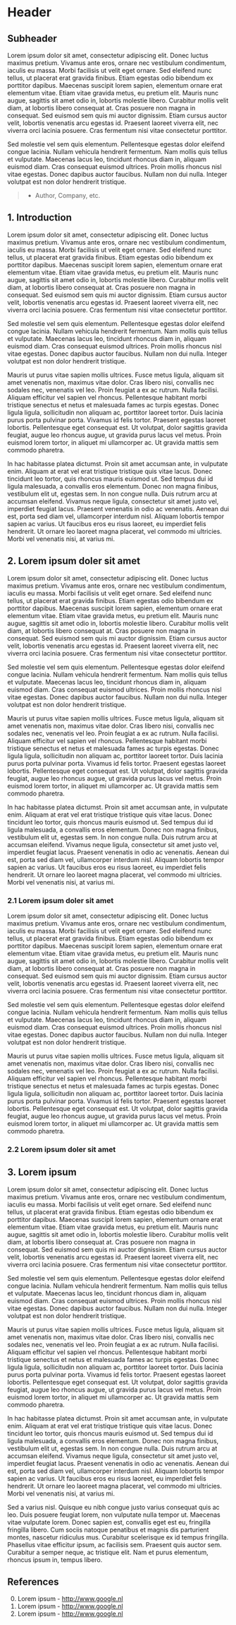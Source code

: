 # Header

## Subheader

Lorem ipsum dolor sit amet, consectetur adipiscing elit. Donec luctus maximus pretium. Vivamus ante eros, ornare nec vestibulum condimentum, iaculis eu massa. Morbi facilisis ut velit eget ornare. Sed eleifend nunc tellus, ut placerat erat gravida finibus. Etiam egestas odio bibendum ex porttitor dapibus. Maecenas suscipit lorem sapien, elementum ornare erat elementum vitae. Etiam vitae gravida metus, eu pretium elit. Mauris nunc augue, sagittis sit amet odio in, lobortis molestie libero. Curabitur mollis velit diam, at lobortis libero consequat at. Cras posuere non magna in consequat. Sed euismod sem quis mi auctor dignissim. Etiam cursus auctor velit, lobortis venenatis arcu egestas id. Praesent laoreet viverra elit, nec viverra orci lacinia posuere. Cras fermentum nisi vitae consectetur porttitor.

Sed molestie vel sem quis elementum. Pellentesque egestas dolor eleifend congue lacinia. Nullam vehicula hendrerit fermentum. Nam mollis quis tellus et vulputate. Maecenas lacus leo, tincidunt rhoncus diam in, aliquam euismod diam. Cras consequat euismod ultrices. Proin mollis rhoncus nisl vitae egestas. Donec dapibus auctor faucibus. Nullam non dui nulla. Integer volutpat est non dolor hendrerit tristique.

> - Author, Company, etc.

## 1. Introduction
<div class="columns2">
Lorem ipsum dolor sit amet, consectetur adipiscing elit. Donec luctus maximus pretium. Vivamus ante eros, ornare nec vestibulum condimentum, iaculis eu massa. Morbi facilisis ut velit eget ornare. Sed eleifend nunc tellus, ut placerat erat gravida finibus. Etiam egestas odio bibendum ex porttitor dapibus. Maecenas suscipit lorem sapien, elementum ornare erat elementum vitae. Etiam vitae gravida metus, eu pretium elit. Mauris nunc augue, sagittis sit amet odio in, lobortis molestie libero. Curabitur mollis velit diam, at lobortis libero consequat at. Cras posuere non magna in consequat. Sed euismod sem quis mi auctor dignissim. Etiam cursus auctor velit, lobortis venenatis arcu egestas id. Praesent laoreet viverra elit, nec viverra orci lacinia posuere. Cras fermentum nisi vitae consectetur porttitor.

Sed molestie vel sem quis elementum. Pellentesque egestas dolor eleifend congue lacinia. Nullam vehicula hendrerit fermentum. Nam mollis quis tellus et vulputate. Maecenas lacus leo, tincidunt rhoncus diam in, aliquam euismod diam. Cras consequat euismod ultrices. Proin mollis rhoncus nisl vitae egestas. Donec dapibus auctor faucibus. Nullam non dui nulla. Integer volutpat est non dolor hendrerit tristique.

Mauris ut purus vitae sapien mollis ultrices. Fusce metus ligula, aliquam sit amet venenatis non, maximus vitae dolor. Cras libero nisi, convallis nec sodales nec, venenatis vel leo. Proin feugiat a ex ac rutrum. Nulla facilisi. Aliquam efficitur vel sapien vel rhoncus. Pellentesque habitant morbi tristique senectus et netus et malesuada fames ac turpis egestas. Donec ligula ligula, sollicitudin non aliquam ac, porttitor laoreet tortor. Duis lacinia purus porta pulvinar porta. Vivamus id felis tortor. Praesent egestas laoreet lobortis. Pellentesque eget consequat est. Ut volutpat, dolor sagittis gravida feugiat, augue leo rhoncus augue, ut gravida purus lacus vel metus. Proin euismod lorem tortor, in aliquet mi ullamcorper ac. Ut gravida mattis sem commodo pharetra.

In hac habitasse platea dictumst. Proin sit amet accumsan ante, in vulputate enim. Aliquam at erat vel erat tristique tristique quis vitae lacus. Donec tincidunt leo tortor, quis rhoncus mauris euismod ut. Sed tempus dui id ligula malesuada, a convallis eros elementum. Donec non magna finibus, vestibulum elit ut, egestas sem. In non congue nulla. Duis rutrum arcu at accumsan eleifend. Vivamus neque ligula, consectetur sit amet justo vel, imperdiet feugiat lacus. Praesent venenatis in odio ac venenatis. Aenean dui est, porta sed diam vel, ullamcorper interdum nisl. Aliquam lobortis tempor sapien ac varius. Ut faucibus eros eu risus laoreet, eu imperdiet felis hendrerit. Ut ornare leo laoreet magna placerat, vel commodo mi ultricies. Morbi vel venenatis nisi, at varius mi.

<div style="page-break-after: always;"></div>

## 2. Lorem ipsum doler sit amet

Lorem ipsum dolor sit amet, consectetur adipiscing elit. Donec luctus maximus pretium. Vivamus ante eros, ornare nec vestibulum condimentum, iaculis eu massa. Morbi facilisis ut velit eget ornare. Sed eleifend nunc tellus, ut placerat erat gravida finibus. Etiam egestas odio bibendum ex porttitor dapibus. Maecenas suscipit lorem sapien, elementum ornare erat elementum vitae. Etiam vitae gravida metus, eu pretium elit. Mauris nunc augue, sagittis sit amet odio in, lobortis molestie libero. Curabitur mollis velit diam, at lobortis libero consequat at. Cras posuere non magna in consequat. Sed euismod sem quis mi auctor dignissim. Etiam cursus auctor velit, lobortis venenatis arcu egestas id. Praesent laoreet viverra elit, nec viverra orci lacinia posuere. Cras fermentum nisi vitae consectetur porttitor.

Sed molestie vel sem quis elementum. Pellentesque egestas dolor eleifend congue lacinia. Nullam vehicula hendrerit fermentum. Nam mollis quis tellus et vulputate. Maecenas lacus leo, tincidunt rhoncus diam in, aliquam euismod diam. Cras consequat euismod ultrices. Proin mollis rhoncus nisl vitae egestas. Donec dapibus auctor faucibus. Nullam non dui nulla. Integer volutpat est non dolor hendrerit tristique.

Mauris ut purus vitae sapien mollis ultrices. Fusce metus ligula, aliquam sit amet venenatis non, maximus vitae dolor. Cras libero nisi, convallis nec sodales nec, venenatis vel leo. Proin feugiat a ex ac rutrum. Nulla facilisi. Aliquam efficitur vel sapien vel rhoncus. Pellentesque habitant morbi tristique senectus et netus et malesuada fames ac turpis egestas. Donec ligula ligula, sollicitudin non aliquam ac, porttitor laoreet tortor. Duis lacinia purus porta pulvinar porta. Vivamus id felis tortor. Praesent egestas laoreet lobortis. Pellentesque eget consequat est. Ut volutpat, dolor sagittis gravida feugiat, augue leo rhoncus augue, ut gravida purus lacus vel metus. Proin euismod lorem tortor, in aliquet mi ullamcorper ac. Ut gravida mattis sem commodo pharetra.

In hac habitasse platea dictumst. Proin sit amet accumsan ante, in vulputate enim. Aliquam at erat vel erat tristique tristique quis vitae lacus. Donec tincidunt leo tortor, quis rhoncus mauris euismod ut. Sed tempus dui id ligula malesuada, a convallis eros elementum. Donec non magna finibus, vestibulum elit ut, egestas sem. In non congue nulla. Duis rutrum arcu at accumsan eleifend. Vivamus neque ligula, consectetur sit amet justo vel, imperdiet feugiat lacus. Praesent venenatis in odio ac venenatis. Aenean dui est, porta sed diam vel, ullamcorper interdum nisl. Aliquam lobortis tempor sapien ac varius. Ut faucibus eros eu risus laoreet, eu imperdiet felis hendrerit. Ut ornare leo laoreet magna placerat, vel commodo mi ultricies. Morbi vel venenatis nisi, at varius mi.

### 2.1 Lorem ipsum doler sit amet

Lorem ipsum dolor sit amet, consectetur adipiscing elit. Donec luctus maximus pretium. Vivamus ante eros, ornare nec vestibulum condimentum, iaculis eu massa. Morbi facilisis ut velit eget ornare. Sed eleifend nunc tellus, ut placerat erat gravida finibus. Etiam egestas odio bibendum ex porttitor dapibus. Maecenas suscipit lorem sapien, elementum ornare erat elementum vitae. Etiam vitae gravida metus, eu pretium elit. Mauris nunc augue, sagittis sit amet odio in, lobortis molestie libero. Curabitur mollis velit diam, at lobortis libero consequat at. Cras posuere non magna in consequat. Sed euismod sem quis mi auctor dignissim. Etiam cursus auctor velit, lobortis venenatis arcu egestas id. Praesent laoreet viverra elit, nec viverra orci lacinia posuere. Cras fermentum nisi vitae consectetur porttitor.

Sed molestie vel sem quis elementum. Pellentesque egestas dolor eleifend congue lacinia. Nullam vehicula hendrerit fermentum. Nam mollis quis tellus et vulputate. Maecenas lacus leo, tincidunt rhoncus diam in, aliquam euismod diam. Cras consequat euismod ultrices. Proin mollis rhoncus nisl vitae egestas. Donec dapibus auctor faucibus. Nullam non dui nulla. Integer volutpat est non dolor hendrerit tristique.

Mauris ut purus vitae sapien mollis ultrices. Fusce metus ligula, aliquam sit amet venenatis non, maximus vitae dolor. Cras libero nisi, convallis nec sodales nec, venenatis vel leo. Proin feugiat a ex ac rutrum. Nulla facilisi. Aliquam efficitur vel sapien vel rhoncus. Pellentesque habitant morbi tristique senectus et netus et malesuada fames ac turpis egestas. Donec ligula ligula, sollicitudin non aliquam ac, porttitor laoreet tortor. Duis lacinia purus porta pulvinar porta. Vivamus id felis tortor. Praesent egestas laoreet lobortis. Pellentesque eget consequat est. Ut volutpat, dolor sagittis gravida feugiat, augue leo rhoncus augue, ut gravida purus lacus vel metus. Proin euismod lorem tortor, in aliquet mi ullamcorper ac. Ut gravida mattis sem commodo pharetra.

### 2.2 Lorem ipsum doler sit amet

<div style="page-break-after: always;"></div>

## 3. Lorem ipsum

Lorem ipsum dolor sit amet, consectetur adipiscing elit. Donec luctus maximus pretium. Vivamus ante eros, ornare nec vestibulum condimentum, iaculis eu massa. Morbi facilisis ut velit eget ornare. Sed eleifend nunc tellus, ut placerat erat gravida finibus. Etiam egestas odio bibendum ex porttitor dapibus. Maecenas suscipit lorem sapien, elementum ornare erat elementum vitae. Etiam vitae gravida metus, eu pretium elit. Mauris nunc augue, sagittis sit amet odio in, lobortis molestie libero. Curabitur mollis velit diam, at lobortis libero consequat at. Cras posuere non magna in consequat. Sed euismod sem quis mi auctor dignissim. Etiam cursus auctor velit, lobortis venenatis arcu egestas id. Praesent laoreet viverra elit, nec viverra orci lacinia posuere. Cras fermentum nisi vitae consectetur porttitor.

Sed molestie vel sem quis elementum. Pellentesque egestas dolor eleifend congue lacinia. Nullam vehicula hendrerit fermentum. Nam mollis quis tellus et vulputate. Maecenas lacus leo, tincidunt rhoncus diam in, aliquam euismod diam. Cras consequat euismod ultrices. Proin mollis rhoncus nisl vitae egestas. Donec dapibus auctor faucibus. Nullam non dui nulla. Integer volutpat est non dolor hendrerit tristique.

Mauris ut purus vitae sapien mollis ultrices. Fusce metus ligula, aliquam sit amet venenatis non, maximus vitae dolor. Cras libero nisi, convallis nec sodales nec, venenatis vel leo. Proin feugiat a ex ac rutrum. Nulla facilisi. Aliquam efficitur vel sapien vel rhoncus. Pellentesque habitant morbi tristique senectus et netus et malesuada fames ac turpis egestas. Donec ligula ligula, sollicitudin non aliquam ac, porttitor laoreet tortor. Duis lacinia purus porta pulvinar porta. Vivamus id felis tortor. Praesent egestas laoreet lobortis. Pellentesque eget consequat est. Ut volutpat, dolor sagittis gravida feugiat, augue leo rhoncus augue, ut gravida purus lacus vel metus. Proin euismod lorem tortor, in aliquet mi ullamcorper ac. Ut gravida mattis sem commodo pharetra.

In hac habitasse platea dictumst. Proin sit amet accumsan ante, in vulputate enim. Aliquam at erat vel erat tristique tristique quis vitae lacus. Donec tincidunt leo tortor, quis rhoncus mauris euismod ut. Sed tempus dui id ligula malesuada, a convallis eros elementum. Donec non magna finibus, vestibulum elit ut, egestas sem. In non congue nulla. Duis rutrum arcu at accumsan eleifend. Vivamus neque ligula, consectetur sit amet justo vel, imperdiet feugiat lacus. Praesent venenatis in odio ac venenatis. Aenean dui est, porta sed diam vel, ullamcorper interdum nisl. Aliquam lobortis tempor sapien ac varius. Ut faucibus eros eu risus laoreet, eu imperdiet felis hendrerit. Ut ornare leo laoreet magna placerat, vel commodo mi ultricies. Morbi vel venenatis nisi, at varius mi.

Sed a varius nisl. Quisque eu nibh congue justo varius consequat quis ac leo. Duis posuere feugiat lorem, non vulputate nulla tempor ut. Maecenas vitae vulputate lorem. Donec sapien est, convallis eget est eu, fringilla fringilla libero. Cum sociis natoque penatibus et magnis dis parturient montes, nascetur ridiculus mus. Curabitur scelerisque ex id tempus fringilla. Phasellus vitae efficitur ipsum, ac facilisis sem. Praesent quis auctor sem. Curabitur a semper neque, ac tristique elit. Nam et purus elementum, rhoncus ipsum in, tempus libero.

</div>

<div style="page-break-after: always;"></div>

## References

0. Lorem ipsum - http://www.google.nl
1. Lorem ipsum - http://www.google.nl
2. Lorem ipsum - http://www.google.nl
